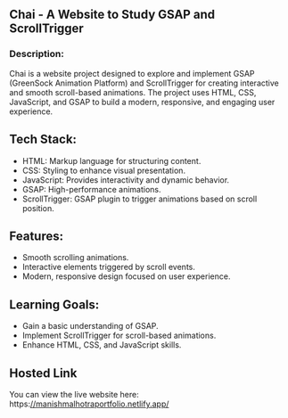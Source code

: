 ## Chai - A Website to Study GSAP and ScrollTrigger

### Description:
Chai is a website project designed to explore and implement GSAP (GreenSock Animation Platform) and ScrollTrigger for creating interactive and smooth scroll-based animations. The project uses HTML, CSS, JavaScript, and GSAP to build a modern, responsive, and engaging user experience.

## Tech Stack:
- HTML: Markup language for structuring content.
- CSS: Styling to enhance visual presentation.
- JavaScript: Provides interactivity and dynamic behavior.
- GSAP: High-performance animations.
- ScrollTrigger: GSAP plugin to trigger animations based on scroll position.

## Features:
- Smooth scrolling animations.
- Interactive elements triggered by scroll events.
- Modern, responsive design focused on user experience.

## Learning Goals:
- Gain a basic understanding of GSAP.
- Implement ScrollTrigger for scroll-based animations.
- Enhance HTML, CSS, and JavaScript skills.

## Hosted Link
You can view the live website here: https:[//manishmalhotraportfolio.netlify.app/](https://chaai.netlify.app/)
